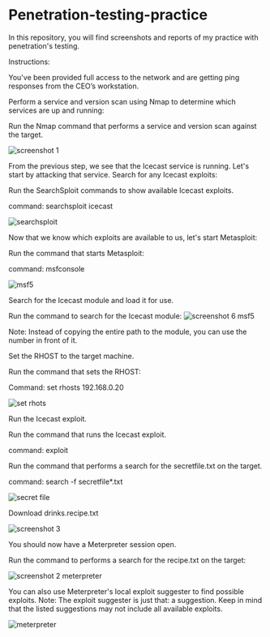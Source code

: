 # Penetration-testing-practice
In this repository, you will find screenshots and reports of my practice with penetration's testing. 

Instructions:

You've been provided full access to the network and are getting ping responses from the CEO’s workstation.


Perform a service and version scan using Nmap to determine which services are up and running:


Run the Nmap command that performs a service and version scan against the target.

![screenshot 1](https://user-images.githubusercontent.com/81331968/117705753-ab72de80-b189-11eb-8daa-bc66c6d6e712.png)

From the previous step, we see that the Icecast service is running. Let's start by attacking that service. Search for any Icecast exploits:


Run the SearchSploit commands to show available Icecast exploits.

command: searchsploit icecast

![searchsploit](https://user-images.githubusercontent.com/81331968/117707965-761bc000-b18c-11eb-8ee1-3269e14076ff.png)


Now that we know which exploits are available to us, let's start Metasploit:

Run the command that starts Metasploit:

command: msfconsole



![msf5](https://user-images.githubusercontent.com/81331968/117707983-7b790a80-b18c-11eb-90f7-06fd6ffe00f9.png)



Search for the Icecast module and load it for use.

Run the command to search for the Icecast module:
![screenshot 6 msf5](https://user-images.githubusercontent.com/81331968/117706186-37850600-b18a-11eb-848c-dd5ac11d8d86.png)

                
Note: Instead of copying the entire path to the module, you can use the number in front of it.

Set the RHOST to the target machine.

Run the command that sets the RHOST:

Command: set rhosts 192.168.0.20



![set rhots](https://user-images.githubusercontent.com/81331968/117710271-2985b400-b18f-11eb-98e2-22edd46cd2f4.png)


Run the Icecast exploit.

Run the command that runs the Icecast exploit.

command: exploit

Run the command that performs a search for the secretfile.txt on the target.

command: search -f secretfile*.txt

![secret file](https://user-images.githubusercontent.com/81331968/117710360-43bf9200-b18f-11eb-9fc7-ee5432f876cb.png)


Download drinks.recipe.txt

![screenshot 3](https://user-images.githubusercontent.com/81331968/117707604-f8f04b00-b18b-11eb-8315-68e2fb3260ca.png)



You should now have a Meterpreter session open.

Run the command to performs a search for the recipe.txt on the target:


![screenshot 2 meterpreter](https://user-images.githubusercontent.com/81331968/117706919-1f61b680-b18b-11eb-8853-12bf9a25a4a4.png)

You can also use Meterpreter's local exploit suggester to find possible exploits.
Note: The exploit suggester is just that: a suggestion. Keep in mind that the listed suggestions may not include all available exploits.

![meterpreter](https://user-images.githubusercontent.com/81331968/117710528-736e9a00-b18f-11eb-864c-fe81197283e0.png)










